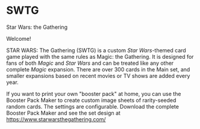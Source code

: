 # SWTG
Star Wars: the Gathering

Welcome!

STAR WARS: The Gathering (SWTG) is a custom *Star Wars*-themed card game played with the same rules as Magic: the Gathering. It is designed for fans of both *Magic* and *Star Wars* and can be treated like any other complete *Magic* expansion.
There are over 300 cards in the Main set, and smaller expansions based on recent movies or TV shows are added every year.

If you want to print your own "booster pack" at home, you can use the Booster Pack Maker to create custom image sheets of rarity-seeded random cards. The settings are configurable.
Download the complete Booster Pack Maker and see the set design at https://www.starwarsthegathering.com/
